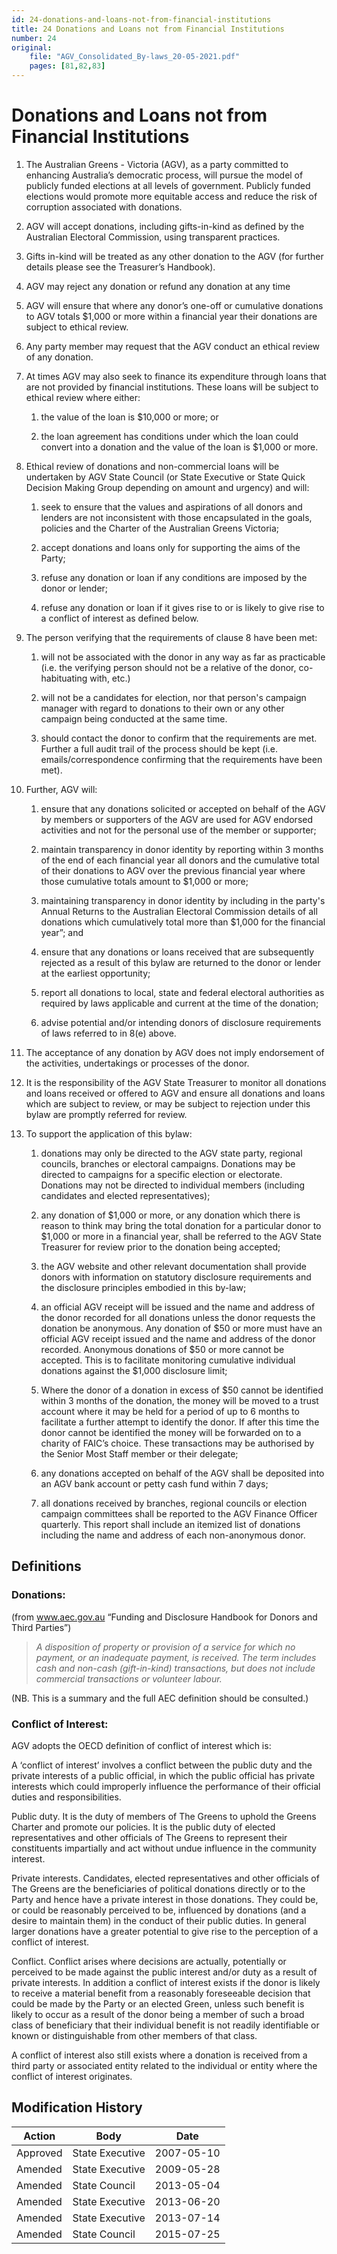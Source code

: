 ```yaml
---
id: 24-donations-and-loans-not-from-financial-institutions
title: 24 Donations and Loans not from Financial Institutions
number: 24
original:
    file: "AGV_Consolidated_By-laws_20-05-2021.pdf"
    pages: [81,82,83]
---
```

# Donations and Loans not from Financial Institutions

1.  The Australian Greens - Victoria (AGV), as a party committed to
    enhancing Australia’s democratic process, will pursue the model of
    publicly funded elections at all levels of government. Publicly
    funded elections would promote more equitable access and reduce the
    risk of corruption associated with donations.

2.  AGV will accept donations, including gifts-in-kind as defined by the
    Australian Electoral Commission, using transparent practices.

3.  Gifts in-kind will be treated as any other donation to the AGV (for
    further details please see the Treasurer’s Handbook).

4.  AGV may reject any donation or refund any donation at any time

5.  AGV will ensure that where any donor’s one-off or cumulative
    donations to AGV totals $1,000 or more within a financial year their
    donations are subject to ethical review.

6.  Any party member may request that the AGV conduct an ethical review
    of any donation.

7.  At times AGV may also seek to finance its expenditure through loans
    that are not provided by financial institutions. These loans will be
    subject to ethical review where either:

    1.  the value of the loan is $10,000 or more; or

    2.  the loan agreement has conditions under which the loan could
        convert into a donation and the value of the loan is $1,000 or
        more.

8.  Ethical review of donations and non-commercial loans will be
    undertaken by AGV State Council (or State Executive or State Quick
    Decision Making Group depending on amount and urgency) and will:

    1.  seek to ensure that the values and aspirations of all donors and
        lenders are not inconsistent with those encapsulated in the
        goals, policies and the Charter of the Australian Greens
        Victoria;

    2.  accept donations and loans only for supporting the aims of the
        Party;

    3.  refuse any donation or loan if any conditions are imposed by the
        donor or lender;

    4.  refuse any donation or loan if it gives rise to or is likely to
        give rise to a conflict of interest as defined below.

9.  The person verifying that the requirements of clause 8 have been
    met:

    1.  will not be associated with the donor in any way as far as
        practicable (i.e. the verifying person should not be a relative
        of the donor, co-habituating with, etc.)

    2.  will not be a candidates for election, nor that person's
        campaign manager with regard to donations to their own or any
        other campaign being conducted at the same time.

    3.  should contact the donor to confirm that the requirements are
        met. Further a full audit trail of the process should be kept
        (i.e. emails/correspondence confirming that the requirements
        have been met).

10. Further, AGV will:

    1.  ensure that any donations solicited or accepted on behalf of the
        AGV by members or supporters of the AGV are used for AGV
        endorsed activities and not for the personal use of the member
        or supporter;

    2.  maintain transparency in donor identity by reporting within 3
        months of the end of each financial year all donors and the
        cumulative total of their donations to AGV over the previous
        financial year where those cumulative totals amount to $1,000 or
        more;

    3.  maintaining transparency in donor identity by including in the
        party's Annual Returns to the Australian Electoral Commission
        details of all donations which cumulatively total more than
        $1,000 for the financial year”; and

    4.  ensure that any donations or loans received that are
        subsequently rejected as a result of this bylaw are returned to
        the donor or lender at the earliest opportunity;

    5.  report all donations to local, state and federal electoral
        authorities as required by laws applicable and current at the
        time of the donation;

    6.  advise potential and/or intending donors of disclosure
        requirements of laws referred to in 8(e) above.

11. The acceptance of any donation by AGV does not imply endorsement of
    the activities, undertakings or processes of the donor.

12. It is the responsibility of the AGV State Treasurer to monitor all
    donations and loans received or offered to AGV and ensure all
    donations and loans which are subject to review, or may be subject
    to rejection under this bylaw are promptly referred for review.

13. To support the application of this bylaw:

    1.  donations may only be directed to the AGV state party, regional
        councils, branches or electoral campaigns. Donations may be
        directed to campaigns for a specific election or electorate.
        Donations may not be directed to individual members (including
        candidates and elected representatives);

    2.  any donation of $1,000 or more, or any donation which there is
        reason to think may bring the total donation for a particular
        donor to $1,000 or more in a financial year, shall be referred
        to the AGV State Treasurer for review prior to the donation
        being accepted;

    3.  the AGV website and other relevant documentation shall provide
        donors with information on statutory disclosure requirements and
        the disclosure principles embodied in this by-law;

    4.  an official AGV receipt will be issued and the name and address
        of the donor recorded for all donations unless the donor
        requests the donation be anonymous. Any donation of $50 or more
        must have an official AGV receipt issued and the name and
        address of the donor recorded. Anonymous donations of $50 or
        more cannot be accepted. This is to facilitate monitoring
        cumulative individual donations against the $1,000 disclosure
        limit;

    5.  Where the donor of a donation in excess of $50 cannot be
        identified within 3 months of the donation, the money will be
        moved to a trust account where it may be held for a period of up
        to 6 months to facilitate a further attempt to identify the
        donor. If after this time the donor cannot be identified the
        money will be forwarded on to a charity of FAIC’s choice. These
        transactions may be authorised by the Senior Most Staff member
        or their delegate;

    6.  any donations accepted on behalf of the AGV shall be deposited
        into an AGV bank account or petty cash fund within 7 days;

    7.  all donations received by branches, regional councils or
        election campaign committees shall be reported to the AGV
        Finance Officer quarterly. This report shall include an itemized
        list of donations including the name and address of each
        non-anonymous donor.

## Definitions

### Donations:

(from www.aec.gov.au “Funding and Disclosure Handbook for Donors and
Third Parties”)

> *A disposition of property or provision of a service for which no
> payment, or an inadequate payment, is received. The term includes cash
> and non-cash (gift-in-kind) transactions, but does not include
> commercial transactions or volunteer labour.*

(NB. This is a summary and the full AEC definition should be consulted.)

### Conflict of Interest:

AGV adopts the OECD definition of conflict of interest which is:

A ‘conflict of interest’ involves a conflict between the public duty and
the private interests of a public official, in which the public official
has private interests which could improperly influence the performance
of their official duties and responsibilities.

Public duty. It is the duty of members of The Greens to uphold the
Greens Charter and promote our policies. It is the public duty of
elected representatives and other officials of The Greens to represent
their constituents impartially and act without undue influence in the
community interest.

Private interests. Candidates, elected representatives and other
officials of The Greens are the beneficiaries of political donations
directly or to the Party and hence have a private interest in those
donations. They could be, or could be reasonably perceived to be,
influenced by donations (and a desire to maintain them) in the conduct
of their public duties. In general larger donations have a greater
potential to give rise to the perception of a conflict of interest.

Conflict. Conflict arises where decisions are actually, potentially or
perceived to be made against the public interest and/or duty as a result
of private interests. In addition a conflict of interest exists if the
donor is likely to receive a material benefit from a reasonably
foreseeable decision that could be made by the Party or an elected
Green, unless such benefit is likely to occur as a result of the donor
being a member of such a broad class of beneficiary that their
individual benefit is not readily identifiable or known or
distinguishable from other members of that class.

A conflict of interest also still exists where a donation is received
from a third party or associated entity related to the individual or
entity where the conflict of interest originates.


## Modification History

<table>
<colgroup>
<col style={{width: "31%"}} />
<col style={{width: "39%"}} />
<col style={{width: "29%"}} />
</colgroup>
<thead>
<tr className="header">
<th><strong>Action</strong></th>
<th><strong>Body</strong></th>
<th><strong>Date</strong></th>
</tr>
</thead>
<tbody>
<tr className="odd">
<td>Approved</td>
<td>State Executive</td>
<td>2007-05-10</td>
</tr>
<tr className="even">
<td>Amended</td>
<td>State Executive</td>
<td>2009-05-28</td>
</tr>
<tr className="odd">
<td>Amended</td>
<td>State Council</td>
<td>2013-05-04</td>
</tr>
<tr className="even">
<td>Amended</td>
<td>State Executive</td>
<td>2013-06-20</td>
</tr>
<tr className="odd">
<td>Amended</td>
<td>State Executive</td>
<td>2013-07-14</td>
</tr>
<tr className="even">
<td>Amended</td>
<td>State Council</td>
<td>2015-07-25</td>
</tr>
</tbody>
</table>